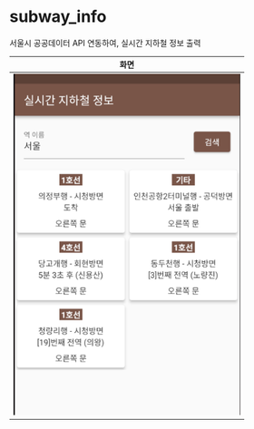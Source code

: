 # subway_info

서울시 공공데이터 API 연동하여, 실시간 지하철 정보 출력

| 화면 |
| --------------------------------------------------------|
| <img src="preview.png" alt="화면" width="400">      |
